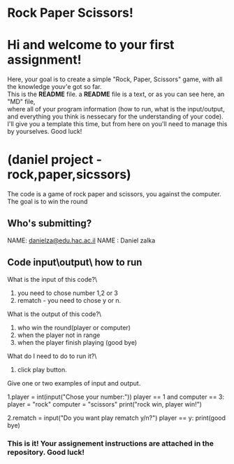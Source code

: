 # Rock Paper Scissors!
# Hi and welcome to your first assignment!
Here, your goal is to create a simple "Rock, Paper, Scissors" game, with all the knowledge youv'e got so far.\
This is the **README** file. a **README** file is a text, or as you can see here, an "MD" file,\
where all of your program information (how to run, what is the input/output, and everything you think is nessecary for the understanding of your code).\
I'll give you a template this time, but from here on you'll need to manage this by yourselves. Good luck!

# (daniel project - rock,paper,sicssors)
The code is a game of rock paper and scissors, you against the computer. The goal is to win the round

## Who's submitting?
NAME: danielza@edu.hac.ac.il
NAME : Daniel zalka

## Code input\output\ how to run
What is the input of this code?\
1. you need to chose number 1,2 or 3
2. rematch - you need to chose y or n.

What is the output of this code?\
1. who win the round(player or computer)
2. when the player not in range
3. when the player finish playing (good bye)

What do I need to do to run it?\
1. click play button.

Give one or two examples of input and output.

1.player = int(input("Chose your number:"))
      player == 1 and computer == 3:
        player = "rock"
        computer = "scissors"
        print("rock win, player win!")
        
2.rematch = input("Do you want play rematch y/n?")
    player == y:
    print(good bye)
        

### This is it! Your assignement instructions are attached in the repository. Good luck!

